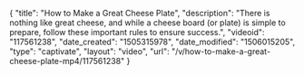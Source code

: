 {
    "title": "How to Make a Great Cheese Plate",
    "description": "There is nothing like great cheese, and while a cheese board (or plate) is simple to prepare, follow these important rules to ensure success.",
    "videoid": "117561238",
    "date_created": "1505315978",
    "date_modified": "1506015205",
    "type": "captivate",
    "layout": "video",
    "url": "\/v\/how-to-make-a-great-cheese-plate-mp4\/117561238"
}